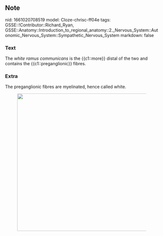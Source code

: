 ## Note
nid: 1661020708519
model: Cloze-chrisc-ff04e
tags: GSSE::!Contributor::Richard_Ryan, GSSE::Anatomy::Introduction_to_regional_anatomy::2._Nervous_System::Autonomic_Nervous_System::Sympathetic_Nervous_System
markdown: false

### Text
<div class="toggle">
  The <em>white ramus communicans</em> is the {{c1::more}} distal
  of the two and contains the {{c1::preganglionic}} fibres.
</div>

### Extra
<p id="3bd8ddf6-5c82-493f-8c28-1b1bd85b8852" class="">The
preganglionic fibres are myelinated, hence called white.
<figure id="7e9c38c0-74c0-4d5c-a41a-6653769e4cb0" class="image">
  <a href= 
  "Sympathetic%20Nervous%20System%20c5175d8682a748a0b949604645b5a338/Untitled%207.png">
  <img style="width:452px" src= 
  "52fa2b74af82efd11f7849f4c910e8fa24d80b0f.png"></a>
</figure>
